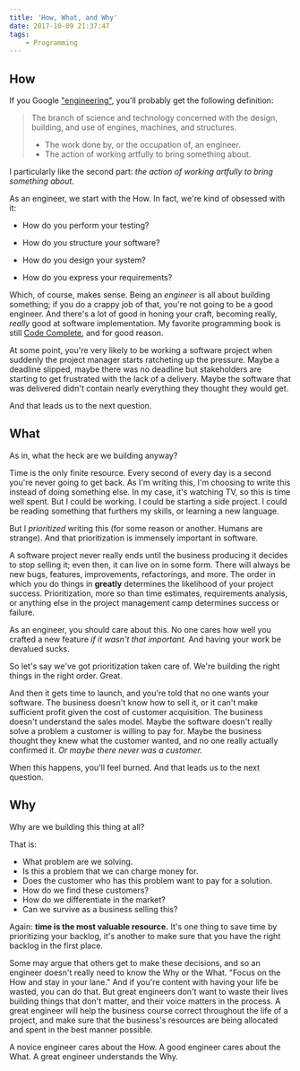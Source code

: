```yaml
---
title: 'How, What, and Why'
date: 2017-10-09 21:37:47
tags:
    - Programming
---
```


## How

If you Google ["engineering"](https://www.google.com/search?safe=off&q=Dictionary#dobs=engineering), you'll probably get the following definition:

> The branch of science and technology concerned with the design, building, and use of engines, machines, and structures.
>   - The work done by, or the occupation of, an engineer.
>   - The action of working artfully to bring something about.

I particularly like the second part: *the action of working artfully to bring something about.*

As an engineer, we start with the How. In fact, we're kind of obsessed with it:

* How do you perform your testing?

* How do you structure your software?

* How do you design your system?

* How do you express your requirements?

Which, of course, makes sense. Being an *engineer* is all about building something; if you do a crappy job of that, you're not going to be a good engineer. And there's a lot of good in honing your craft, becoming really, *really* good at software implementation. My favorite programming book is still [Code Complete](https://www.amazon.com/Code-Complete-Practical-Handbook-Construction/dp/0735619670/ref=pd_lpo_sbs_14_t_2?_encoding=UTF8&psc=1&refRID=HFTTPKASK9A0NG5S5QVW&dpID=515iO%252B-PRUL&preST=_SX258_BO1,204,203,200_QL70_&dpSrc=detail), and for good reason.

At some point, you're very likely to be working a software project when suddenly the project manager starts ratcheting up the pressure. Maybe a deadline slipped, maybe there was no deadline but stakeholders are starting to get frustrated with the lack of a delivery. Maybe the software that was delivered didn't contain nearly everything they thought they would get.

And that leads us to the next question.

## What

As in, what the heck are we building anyway?

Time is the only finite resource. Every second of every day is a second you're never going to get back. As I'm writing this, I'm choosing to write this instead of doing something else. In my case, it's watching TV, so this is time well spent. But I could be working. I could be starting a side project. I could be reading something that furthers my skills, or learning a new language.

But I *prioritized* writing this (for some reason or another. Humans are strange). And that prioritization is immensely important in software.

A software project never really ends until the business producing it decides to stop selling it; even then, it can live on in some form. There will always be new bugs, features, improvements, refactorings, and more. The order in which you do things in **greatly** determines the likelihood of your project success. Prioritization, more so than time estimates, requirements analysis, or anything else in the project management camp determines success or failure.

As an engineer, you should care about this. No one cares how well you crafted a new feature *if it wasn't that important.* And having your work be devalued sucks.

So let's say we've got prioritization taken care of. We're building the right things in the right order. Great.

And then it gets time to launch, and you're told that no one wants your software. The business doesn't know how to sell it, or it can't make sufficient profit given the cost of customer acquisition. The business doesn't understand the sales model. Maybe the software doesn't really solve a problem a customer is willing to pay for. Maybe the business thought they knew what the customer wanted, and no one really actually confirmed it. *Or maybe there never was a customer.*

When this happens, you'll feel burned. And that leads us to the next question.

## Why

Why are we building this thing at all?

That is:
- What problem are we solving.
- Is this a problem that we can charge money for.
- Does the customer who has this problem want to pay for a solution.
- How do we find these customers?
- How do we differentiate in the market?
- Can we survive as a business selling this?

Again: **time is the most valuable resource.** It's one thing to save time by prioritizing your backlog, it's another to make sure that you have the right backlog in the first place.

Some may argue that others get to make these decisions, and so an engineer doesn't really need to know the Why or the What. "Focus on the How and stay in your lane." And if you're content with having your life be wasted, you can do that. But great engineers don't want to waste their lives building things that don't matter, and their voice matters in the process. A great engineer will help the business course correct throughout the life of a project, and make sure that the business's resources are being allocated and spent in the best manner possible.

A novice engineer cares about the How. A good engineer cares about the What. A great engineer understands the Why.

